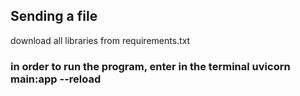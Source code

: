 ## Sending a file
download all libraries from requirements.txt
### in order to run the program, enter in the terminal uvicorn main:app --reload
